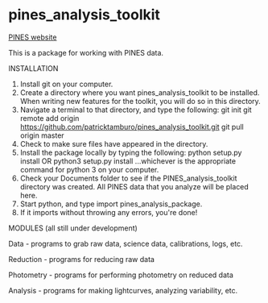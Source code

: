 # pines_analysis_toolkit

[PINES website](https://pines.bu.edu/)

This is a package for working with PINES data.

INSTALLATION
  1. Install git on your computer. 
  2. Create a directory where you want pines_analysis_toolkit to be installed. When writing new features for the toolkit, you will    do so in this directory.
  3. Navigate a terminal to that directory, and type the following: 
      git init
      git remote add origin https://github.com/patricktamburo/pines_analysis_toolkit.git
      git pull origin master
  4. Check to make sure files have appeared in the directory.
  5. Install the package locally by typing the following:
      python setup.py install
    OR
      python3 setup.py install
      ...whichever is the appropriate command for python 3 on your computer. 
  6. Check your Documents folder to see if the PINES_analysis_toolkit directory was created. All PINES data that you analyze will be placed here. 
  7. Start python, and type import pines_analysis_package. 
  8. If it imports without throwing any errors, you're done!

MODULES (all still under development)
 
  Data - programs to grab raw data, science data, calibrations, logs, etc. 
  
  Reduction - programs for reducing raw data
  
  Photometry - programs for performing photometry on reduced data
  
  Analysis - programs for making lightcurves, analyzing variability, etc. 
